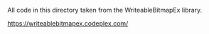 All code in this directory taken from the WriteableBitmapEx library.

https://writeablebitmapex.codeplex.com/